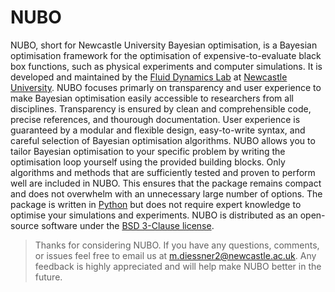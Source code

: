 # NUBO

NUBO, short for Newcastle University Bayesian optimisation, is a Bayesian
optimisation framework for the optimisation of expensive-to-evaluate black box
functions, such as physical experiments and computer simulations. It is
developed and maintained by the
[Fluid Dynamics Lab](https://www.experimental-fluid-dynamics.com) at
[Newcastle University](https://www.ncl.ac.uk). NUBO focuses primarly on
transparency and user experience to make Bayesian optimisation easily
accessible to researchers from all disciplines. Transparency is ensured by
clean and comprehensible code, precise references, and thourough documentation.
User experience is guaranteed by a modular and flexible design, easy-to-write
syntax, and careful selection of Bayesian optimisation algorithms. NUBO allows
you to tailor Bayesian optimisation to your specific problem by writing the
optimisation loop yourself using the provided building blocks. Only algorithms
and methods that are sufficiently tested and proven to perform well are
included in NUBO. This ensures that the package remains compact and does not
overwhelm with an unnecessary large number of options. The package is written
in [Python](https://www.python.org) but does not require expert knowledge to
optimise your simulations and experiments. NUBO is distributed as an
open-source software under the
[BSD 3-Clause license](https://joinup.ec.europa.eu/licence/bsd-3-clause-new-or-revised-license).

 > Thanks for considering NUBO. If you have any questions, comments, or issues
 > feel free to email us at m.diessner2@newcastle.ac.uk. Any feedback is highly
 > appreciated and will help make NUBO better in the future.